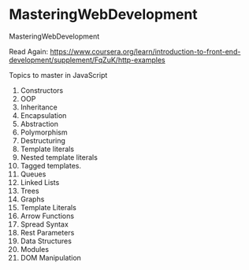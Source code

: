 # MasteringWebDevelopment
MasteringWebDevelopment


Read Again: https://www.coursera.org/learn/introduction-to-front-end-development/supplement/FqZuK/http-examples


Topics to master in JavaScript

1. Constructors
2. OOP
3. Inheritance
4. Encapsulation
5. Abstraction
6. Polymorphism
7. Destructuring
8. Template literals
9. Nested template literals 
10. Tagged templates. 
11. Queues
12. Linked Lists
13. Trees
14. Graphs
15. Template Literals
16. Arrow Functions
17. Spread Syntax
18. Rest Parameters
19. Data Structures
20. Modules
21. DOM Manipulation